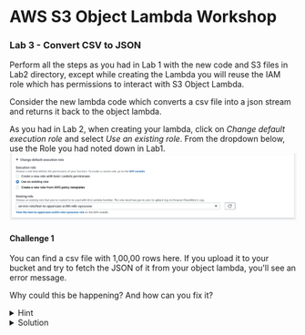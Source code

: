 # AWS S3 Object Lambda Workshop
### Lab 3 - Convert CSV to JSON

Perform all the steps as you had in Lab 1 with the new code and S3 files in Lab2 directory, except while creating the Lambda you will reuse the IAM role which has permissions to interact with S3 Object Lambda. 

Consider the new lambda code which converts a csv file into a json stream and returns it back to the object lambda.

As you had in Lab 2, when creating your lambda, click on _Change default execution role_ and select _Use an existing role_. From the dropdown below, use the Role you had noted down in Lab1. 
![image](./images/existing-role-lambda.png)

#### Challenge 1
You can find a csv file with 1,00,00 rows here.
If you upload it to your bucket and try to fetch the JSON of it from your object lambda, you'll see an error message. 

Why could this be happening? And how can you fix it? 

<details><summary>Hint</summary>
<p>

By default, lambda has permissions to write out logs to Cloudwatch. 
Go to _Monitor_ tab in your lambda > Logs > View Logs in Cloudwatch. From there click on "Search Log Group" and you'd notice that a log message *after* your lambda execution has concluded

</p>
</details>

<details>
<summary>Solution</summary>
<p>

Increase your lambda timeout to a  higher value ~ around 10 seconds should be enough for this challenge. 
It is worth noting that S3 Object Lambdas are required to WriteGetObjectResponse within 60 seconds. 

You can do so by going to _Configuration_ tab > General Configuration and change your timeout value. ⏱️

</p>
</details>
